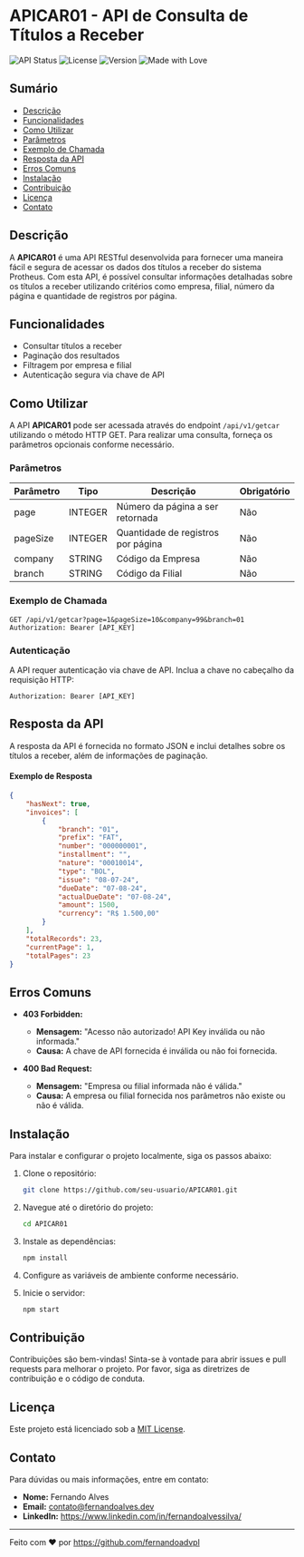 
# APICAR01 - API de Consulta de Títulos a Receber

![API Status](https://img.shields.io/badge/status-active-brightgreen)
![License](https://img.shields.io/badge/license-MIT-blue)
![Version](https://img.shields.io/badge/version-1.0.0-blueviolet)
![Made with Love](https://img.shields.io/badge/made_with-love-red)

## Sumário

- [Descrição](#descrição)
- [Funcionalidades](#funcionalidades)
- [Como Utilizar](#como-utilizar)
- [Parâmetros](#parâmetros)
- [Exemplo de Chamada](#exemplo-de-chamada)
- [Resposta da API](#resposta-da-api)
- [Erros Comuns](#erros-comuns)
- [Instalação](#instalação)
- [Contribuição](#contribuição)
- [Licença](#licença)
- [Contato](#contato)

## Descrição

A **APICAR01** é uma API RESTful desenvolvida para fornecer uma maneira fácil e segura de acessar os dados dos títulos a receber do sistema Protheus. Com esta API, é possível consultar informações detalhadas sobre os títulos a receber utilizando critérios como empresa, filial, número da página e quantidade de registros por página.

## Funcionalidades

- Consultar títulos a receber
- Paginação dos resultados
- Filtragem por empresa e filial
- Autenticação segura via chave de API

## Como Utilizar

A API **APICAR01** pode ser acessada através do endpoint `/api/v1/getcar` utilizando o método HTTP GET. Para realizar uma consulta, forneça os parâmetros opcionais conforme necessário.

### Parâmetros

| Parâmetro | Tipo    | Descrição                    | Obrigatório |
|-----------|---------|------------------------------|-------------|
| page      | INTEGER | Número da página a ser retornada | Não         |
| pageSize  | INTEGER | Quantidade de registros por página | Não         |
| company   | STRING  | Código da Empresa            | Não         |
| branch    | STRING  | Código da Filial             | Não         |

### Exemplo de Chamada

```http
GET /api/v1/getcar?page=1&pageSize=10&company=99&branch=01
Authorization: Bearer [API_KEY]
```

### Autenticação

A API requer autenticação via chave de API. Inclua a chave no cabeçalho da requisição HTTP:

```http
Authorization: Bearer [API_KEY]
```

## Resposta da API

A resposta da API é fornecida no formato JSON e inclui detalhes sobre os títulos a receber, além de informações de paginação.

#### Exemplo de Resposta

```json
{
	"hasNext": true,
	"invoices": [
		{
			"branch": "01",
			"prefix": "FAT",
			"number": "000000001",
			"installment": "",
			"nature": "00010014",
			"type": "BOL",
			"issue": "08-07-24",
			"dueDate": "07-08-24",
			"actualDueDate": "07-08-24",
			"amount": 1500,
			"currency": "R$ 1.500,00"
		}
	],
	"totalRecords": 23,
	"currentPage": 1,
	"totalPages": 23
}
```

## Erros Comuns

- **403 Forbidden:**
  - **Mensagem:** "Acesso não autorizado! API Key inválida ou não informada."
  - **Causa:** A chave de API fornecida é inválida ou não foi fornecida.

- **400 Bad Request:**
  - **Mensagem:** "Empresa ou filial informada não é válida."
  - **Causa:** A empresa ou filial fornecida nos parâmetros não existe ou não é válida.

## Instalação

Para instalar e configurar o projeto localmente, siga os passos abaixo:

1. Clone o repositório:
    ```sh
    git clone https://github.com/seu-usuario/APICAR01.git
    ```

2. Navegue até o diretório do projeto:
    ```sh
    cd APICAR01
    ```

3. Instale as dependências:
    ```sh
    npm install
    ```

4. Configure as variáveis de ambiente conforme necessário.

5. Inicie o servidor:
    ```sh
    npm start
    ```

## Contribuição

Contribuições são bem-vindas! Sinta-se à vontade para abrir issues e pull requests para melhorar o projeto. Por favor, siga as diretrizes de contribuição e o código de conduta.

## Licença

Este projeto está licenciado sob a [MIT License](LICENSE).

## Contato

Para dúvidas ou mais informações, entre em contato:

- **Nome:** Fernando Alves
- **Email:** contato@fernandoalves.dev
- **LinkedIn:** https://www.linkedin.com/in/fernandoalvessilva/

---

Feito com ❤️ por https://github.com/fernandoadvpl

